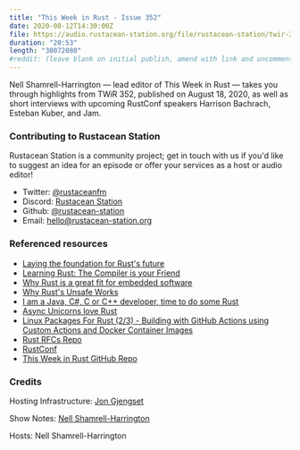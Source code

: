 ```yaml
---
title: "This Week in Rust - Issue 352"
date: 2020-08-12T14:30:00Z
file: https://audio.rustacean-station.org/file/rustacean-station/twir-2020-08-19.mp3
duration: "20:53"
length: "30072080"
#reddit: (leave blank on initial publish, amend with link and uncomment this line after Reddit thread has been posted)
---
```


Nell Shamrell-Harrington — lead editor of This Week in Rust — takes you through highlights from TWiR 352, published on August 18, 2020, as well as short interviews with upcoming RustConf speakers Harrison Bachrach, Esteban Kuber, and Jam.

<!--
The episode introduction goes here.
The first paragraph should ideally be short, and is used in various
places as a "short description" for the episode. Any subsequent
paragraphs show up as "expanded description".
-->

### Contributing to Rustacean Station

<!-- You can probably leave this as-is -->

Rustacean Station is a community project; get in touch with us if you'd like to suggest an idea for an episode or offer your services as a host or audio editor!

 - Twitter: [@rustaceanfm](https://twitter.com/rustaceanfm)
 - Discord: [Rustacean Station](https://discord.gg/cHc3Gyc)
 - Github: [@rustacean-station](https://github.com/rustacean-station/)
 - Email: [hello@rustacean-station.org](mailto:hello@rustacean-station.org)

### Referenced resources

* [Laying the foundation for Rust's future](https://blog.rust-lang.org/2020/08/18/laying-the-foundation-for-rusts-future.html)
* [Learning Rust: The Compiler is your Friend](https://ferrous-systems.com/blog/the-compiler-is-your-friend/)
* [Why Rust is a great fit for embedded software](https://tweedegolf.nl/blog/39/why-rust-is-a-great-fit-for-embedded-software)
* [Why Rust's Unsafe Works](https://jam1.re/blog/why-rusts-unsafe-works)
* [I am a Java, C#, C or C++ developer, time to do some Rust](https://fasterthanli.me/articles/i-am-a-java-csharp-c-or-cplusplus-dev-time-to-do-some-rust)
* [Async Unicorns love Rust](https://blog.kdubovikov.ml/articles/rust/async-unicorns-love-rust)
* [Linux Packages For Rust (2/3) - Building with GitHub Actions using Custom Actions and Docker Container Images](https://ebbflow.io/blog/vending-linux-2)
* [Rust RFCs Repo](https://github.com/rust-lang/rfcs)
* [RustConf](https://rustconf.com/)
* [This Week in Rust GitHub Repo](https://github.com/emberian/this-week-in-rust/)

### Credits

Hosting Infrastructure: [Jon Gjengset](https://twitter.com/jonhoo/)

Show Notes: [Nell Shamrell-Harrington](https://twitter.com/nellshamrell)

Hosts: Nell Shamrell-Harrington
